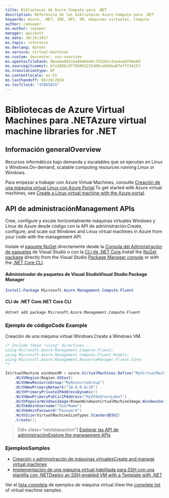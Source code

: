 ```yaml
---
title: Bibliotecas de Azure Compute para .NET
description: Referencia de las bibliotecas Azure Compute para .NET
keywords: Azure, .NET, SDK, API, VM, máquinas virtuales, Compute
author: camsoper
ms.author: casoper
manager: wpickett
ms.date: 10/19/2017
ms.topic: reference
ms.devlang: dotnet
ms.service: virtual-machines
ms.custom: devcenter, svc-overview
ms.openlocfilehash: 96aabe0953a44b86da9cfd3202c43a4aa0f08a89
ms.sourcegitcommit: bfa1898c97798991215d08ce89dea87efff44157
ms.translationtype: HT
ms.contentlocale: es-ES
ms.lasthandoff: 06/28/2018
ms.locfileid: "37065855"
---
```

# <a name="azure-virtual-machine-libraries-for-net"></a><span data-ttu-id="16103-104">Bibliotecas de Azure Virtual Machines para .NET</span><span class="sxs-lookup"><span data-stu-id="16103-104">Azure virtual machine libraries for .NET</span></span>

## <a name="overview"></a><span data-ttu-id="16103-105">Información general</span><span class="sxs-lookup"><span data-stu-id="16103-105">Overview</span></span>

<span data-ttu-id="16103-106">Recursos informáticos bajo demanda y escalables que se ejecutan en Linux o Windows.</span><span class="sxs-lookup"><span data-stu-id="16103-106">On-demand, scalable computing resources running Linux or Windows.</span></span>

<span data-ttu-id="16103-107">Para empezar a trabajar con Azure Virtual Machines, consulte [Creación de una máquina virtual Linux con Azure Portal](https://review.docs.microsoft.com/azure/virtual-machines/linux/quick-create-portal).</span><span class="sxs-lookup"><span data-stu-id="16103-107">To get started with Azure virtual machines, see [Create a Linux virtual machine with the Azure portal](https://review.docs.microsoft.com/azure/virtual-machines/linux/quick-create-portal).</span></span>

## <a name="management-apis"></a><span data-ttu-id="16103-108">API de administración</span><span class="sxs-lookup"><span data-stu-id="16103-108">Management APIs</span></span>

<span data-ttu-id="16103-109">Cree, configure y escale horizontalmente máquinas virtuales Windows y Linux de Azure desde código con la API de administración.</span><span class="sxs-lookup"><span data-stu-id="16103-109">Create, configure, and scale out Windows and Linux virtual machines in Azure from your code with the management API.</span></span>

<span data-ttu-id="16103-110">Instale el [paquete NuGet](https://www.nuget.org/packages/Microsoft.Azure.Management.Compute.Fluent) directamente desde la [Consola del Administración de paquetes][PackageManager] de Visual Studio o con la [CLI de .NET Core][DotNetCLI].</span><span class="sxs-lookup"><span data-stu-id="16103-110">Install the [NuGet package](https://www.nuget.org/packages/Microsoft.Azure.Management.Compute.Fluent) directly from the Visual Studio [Package Manager console][PackageManager] or with the [.NET Core CLI][DotNetCLI].</span></span>

#### <a name="visual-studio-package-manager"></a><span data-ttu-id="16103-111">Administrador de paquetes de Visual Studio</span><span class="sxs-lookup"><span data-stu-id="16103-111">Visual Studio Package Manager</span></span>

```powershell
Install-Package Microsoft.Azure.Management.Compute.Fluent
```

#### <a name="net-core-cli"></a><span data-ttu-id="16103-112">CLI de .NET Core</span><span class="sxs-lookup"><span data-stu-id="16103-112">.NET Core CLI</span></span>

```bash
dotnet add package Microsoft.Azure.Management.Compute.Fluent
```

### <a name="code-example"></a><span data-ttu-id="16103-113">Ejemplo de código</span><span class="sxs-lookup"><span data-stu-id="16103-113">Code Example</span></span>

<span data-ttu-id="16103-114">Creación de una máquina virtual Windows.</span><span class="sxs-lookup"><span data-stu-id="16103-114">Create a Windows VM.</span></span>

```csharp
/* Include these "using" directives...
using Microsoft.Azure.Management.Compute.Fluent;
using Microsoft.Azure.Management.Compute.Fluent.Models;
using Microsoft.Azure.Management.ResourceManager.Fluent.Core;
*/

IVirtualMachine windowsVM = azure.VirtualMachines.Define("MyVirtualMachine")
    .WithRegion(Region.USEast)
    .WithNewResourceGroup("MyResourceGroup")
    .WithNewPrimaryNetwork("10.0.0.0/28")
    .WithPrimaryPrivateIPAddressDynamic()
    .WithNewPrimaryPublicIPAddress("MyIPAddressLabel")
    .WithPopularWindowsImage(KnownWindowsVirtualMachineImage.WindowsServer2012R2Datacenter)
    .WithAdminUsername("UserName")
    .WithAdminPassword("Password")
    .WithSize(VirtualMachineSizeTypes.StandardD3V2)
    .Create();
```

> [!div class="nextstepaction"]
> [<span data-ttu-id="16103-115">Explorar las API de administración</span><span class="sxs-lookup"><span data-stu-id="16103-115">Explore the management APIs</span></span>](https://docs.microsoft.com/dotnet/api/overview/azure/virtualmachines/management?view=azure-dotnet)

### <a name="samples"></a><span data-ttu-id="16103-116">Ejemplos</span><span class="sxs-lookup"><span data-stu-id="16103-116">Samples</span></span>

* [<span data-ttu-id="16103-117">Creación y administración de máquinas virtuales</span><span class="sxs-lookup"><span data-stu-id="16103-117">Create and manage virtual machines</span></span>](/dotnet/azure/dotnet-sdk-azure-virtual-machine-samples)
* [<span data-ttu-id="16103-118">Implementación de una máquina virtual habilitada para SSH con una plantilla con .NET</span><span class="sxs-lookup"><span data-stu-id="16103-118">Deploy an SSH-enabled VM with a Template with .NET</span></span>](https://azure.microsoft.com/resources/samples/resource-manager-dotnet-template-deployment/)

<span data-ttu-id="16103-119">Ver el [lista completa](https://azure.microsoft.com/resources/samples/?platform=dotnet&term=VM) de ejemplos de máquina virtual.</span><span class="sxs-lookup"><span data-stu-id="16103-119">View the [complete list](https://azure.microsoft.com/resources/samples/?platform=dotnet&term=VM) of virtual machine samples.</span></span>

[PackageManager]: https://docs.microsoft.com/nuget/tools/package-manager-console
[DotNetCLI]: https://docs.microsoft.com/dotnet/core/tools/dotnet-add-package
